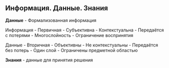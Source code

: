 ## Информация. Данные. Знания

**Данные** - Формализованная информация

Информация
	- Первичная
	- Субъективна
	- Контекстуальна
	- Передаётся с потерями
	- Многослойность
	- Ограничение воспринятия

Данные
	- Вторичная
	- Объективны
	- Не контекстуальны
	- Передаётся без потерь
	- Один слой
	- Ограничены предметной областью

**Знания** - данные для принятия решения